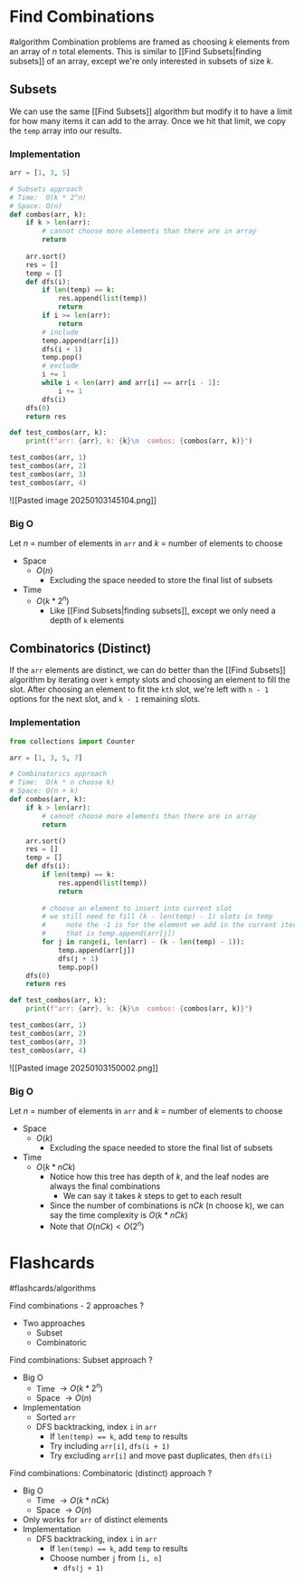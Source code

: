 # Find Combinations
#algorithm 
Combination problems are framed as choosing $k$ elements from an array of $n$ total elements. This is similar to [[Find Subsets|finding subsets]] of an array, except we're only interested in subsets of size $k$.
## Subsets
We can use the same [[Find Subsets]] algorithm but modify it to have a limit for how many items it can add to the array. Once we hit that limit, we copy the `temp` array into our results. 
### Implementation
```python
arr = [1, 3, 5]

# Subsets approach
# Time:  O(k * 2^n)
# Space: O(n)
def combos(arr, k):
	if k > len(arr):
		# cannot choose more elements than there are in array
		return
	
	arr.sort()
	res = []
	temp = []
	def dfs(i):
		if len(temp) == k:
			res.append(list(temp))
			return
		if i >= len(arr):
			return
		# include
		temp.append(arr[i])
		dfs(i + 1)
		temp.pop()
		# exclude
		i += 1
		while i < len(arr) and arr[i] == arr[i - 1]:
			i += 1
		dfs(i)
	dfs(0)
	return res

def test_combos(arr, k):
	print(f"arr: {arr}, k: {k}\n  combos: {combos(arr, k)}")

test_combos(arr, 1)
test_combos(arr, 2)
test_combos(arr, 3)
test_combos(arr, 4)
```
![[Pasted image 20250103145104.png]]
### Big O
Let $n$ = number of elements in `arr` and $k$ = number of elements to choose 
- Space
	- $O(n)$ 
		- Excluding the space needed to store the final list of subsets
- Time
	- $O(k * 2^n)$
		- Like [[Find Subsets|finding subsets]], except we only need a depth of `k` elements
## Combinatorics (Distinct)
If the `arr` elements are distinct, we can do better than the [[Find Subsets]] algorithm by iterating over `k` empty slots and choosing an element to fill the slot. After choosing an element to fit the `kth` slot, we're left with `n - 1` options for the next slot, and `k - 1` remaining slots.
### Implementation
```python
from collections import Counter

arr = [1, 3, 5, 7]

# Combinatorics approach
# Time:  O(k * n choose k)
# Space: O(n + k)
def combos(arr, k):
	if k > len(arr):
		# cannot choose more elements than there are in array
		return

	arr.sort()
	res = []
	temp = []
	def dfs(i):
		if len(temp) == k:
			res.append(list(temp))
			return
		
		# choose an element to insert into current slot
		# we still need to fill (k - len(temp) - 1) slots in temp
		#     note the -1 is for the element we add in the current iteration
		#     that is temp.append(arr[j])
		for j in range(i, len(arr) - (k - len(temp) - 1)):
			temp.append(arr[j])
			dfs(j + 1)
			temp.pop()
	dfs(0)
	return res

def test_combos(arr, k):
	print(f"arr: {arr}, k: {k}\n  combos: {combos(arr, k)}")

test_combos(arr, 1)
test_combos(arr, 2)
test_combos(arr, 3)
test_combos(arr, 4)
```
![[Pasted image 20250103150002.png]]
### Big O
Let $n$ = number of elements in `arr` and $k$ = number of elements to choose
- Space
	- $O(k)$ 
		- Excluding the space needed to store the final list of subsets
- Time
	- $O(k * n C k)$
		- Notice how this tree has depth of $k$, and the leaf nodes are always the final combinations 
			- We can say it takes $k$ steps to get to each result
		- Since the number of combinations is $nCk$ (n choose k), we can say the time complexity is $O(k * nCk)$
		- Note that $O(nCk) < O(2^n)$
# Flashcards
#flashcards/algorithms 

Find combinations - 2 approaches
?
- Two approaches
	- Subset
	- Combinatoric
<!--SR:!2025-01-19,7,250-->

Find combinations: Subset approach
?
- Big O
	- Time $\to O(k * 2^n)$
	- Space $\to O(n)$
- Implementation
	- Sorted `arr`
	- DFS backtracking, index `i` in `arr`
		- If `len(temp) == k`, add `temp` to results
		- Try including `arr[i]`, `dfs(i + 1)`
		- Try excluding `arr[i]` and move past duplicates, then `dfs(i)`
<!--SR:!2025-01-19,7,250-->

Find combinations: Combinatoric (distinct) approach
?
- Big O
	- Time $\to O(k * nCk)$
	- Space $\to O(n)$
- Only works for `arr` of distinct elements
- Implementation
	- DFS backtracking, index `i` in `arr`
		- If `len(temp) == k`, add `temp` to results
		- Choose number `j` from `[i, n]`
			- `dfs(j + 1)`
<!--SR:!2025-01-23,5,230-->